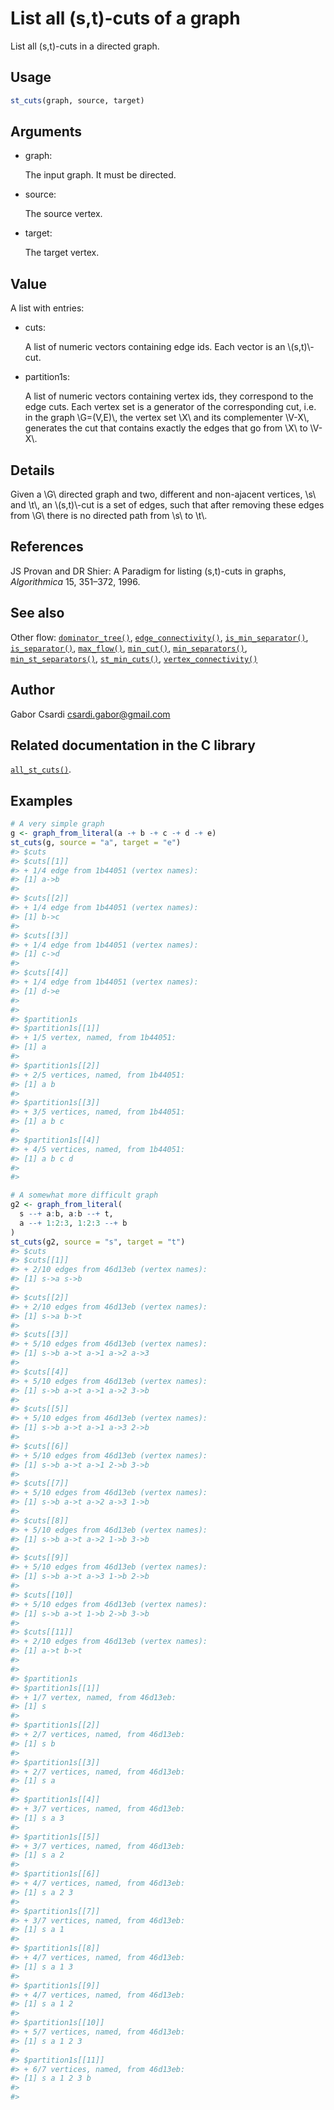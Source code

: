# List all (s,t)-cuts of a graph

List all (s,t)-cuts in a directed graph.

## Usage

``` r
st_cuts(graph, source, target)
```

## Arguments

- graph:

  The input graph. It must be directed.

- source:

  The source vertex.

- target:

  The target vertex.

## Value

A list with entries:

- cuts:

  A list of numeric vectors containing edge ids. Each vector is an
  \\(s,t)\\-cut.

- partition1s:

  A list of numeric vectors containing vertex ids, they correspond to
  the edge cuts. Each vertex set is a generator of the corresponding
  cut, i.e. in the graph \\G=(V,E)\\, the vertex set \\X\\ and its
  complementer \\V-X\\, generates the cut that contains exactly the
  edges that go from \\X\\ to \\V-X\\.

## Details

Given a \\G\\ directed graph and two, different and non-ajacent
vertices, \\s\\ and \\t\\, an \\(s,t)\\-cut is a set of edges, such that
after removing these edges from \\G\\ there is no directed path from
\\s\\ to \\t\\.

## References

JS Provan and DR Shier: A Paradigm for listing (s,t)-cuts in graphs,
*Algorithmica* 15, 351–372, 1996.

## See also

Other flow:
[`dominator_tree()`](https://r.igraph.org/reference/dominator_tree.md),
[`edge_connectivity()`](https://r.igraph.org/reference/edge_connectivity.md),
[`is_min_separator()`](https://r.igraph.org/reference/is_min_separator.md),
[`is_separator()`](https://r.igraph.org/reference/is_separator.md),
[`max_flow()`](https://r.igraph.org/reference/max_flow.md),
[`min_cut()`](https://r.igraph.org/reference/min_cut.md),
[`min_separators()`](https://r.igraph.org/reference/min_separators.md),
[`min_st_separators()`](https://r.igraph.org/reference/min_st_separators.md),
[`st_min_cuts()`](https://r.igraph.org/reference/st_min_cuts.md),
[`vertex_connectivity()`](https://r.igraph.org/reference/vertex_connectivity.md)

## Author

Gabor Csardi <csardi.gabor@gmail.com>

## Related documentation in the C library

[`all_st_cuts()`](https://igraph.org/c/html/latest/igraph-Flows.html#igraph_all_st_cuts).

## Examples

``` r
# A very simple graph
g <- graph_from_literal(a -+ b -+ c -+ d -+ e)
st_cuts(g, source = "a", target = "e")
#> $cuts
#> $cuts[[1]]
#> + 1/4 edge from 1b44051 (vertex names):
#> [1] a->b
#> 
#> $cuts[[2]]
#> + 1/4 edge from 1b44051 (vertex names):
#> [1] b->c
#> 
#> $cuts[[3]]
#> + 1/4 edge from 1b44051 (vertex names):
#> [1] c->d
#> 
#> $cuts[[4]]
#> + 1/4 edge from 1b44051 (vertex names):
#> [1] d->e
#> 
#> 
#> $partition1s
#> $partition1s[[1]]
#> + 1/5 vertex, named, from 1b44051:
#> [1] a
#> 
#> $partition1s[[2]]
#> + 2/5 vertices, named, from 1b44051:
#> [1] a b
#> 
#> $partition1s[[3]]
#> + 3/5 vertices, named, from 1b44051:
#> [1] a b c
#> 
#> $partition1s[[4]]
#> + 4/5 vertices, named, from 1b44051:
#> [1] a b c d
#> 
#> 

# A somewhat more difficult graph
g2 <- graph_from_literal(
  s --+ a:b, a:b --+ t,
  a --+ 1:2:3, 1:2:3 --+ b
)
st_cuts(g2, source = "s", target = "t")
#> $cuts
#> $cuts[[1]]
#> + 2/10 edges from 46d13eb (vertex names):
#> [1] s->a s->b
#> 
#> $cuts[[2]]
#> + 2/10 edges from 46d13eb (vertex names):
#> [1] s->a b->t
#> 
#> $cuts[[3]]
#> + 5/10 edges from 46d13eb (vertex names):
#> [1] s->b a->t a->1 a->2 a->3
#> 
#> $cuts[[4]]
#> + 5/10 edges from 46d13eb (vertex names):
#> [1] s->b a->t a->1 a->2 3->b
#> 
#> $cuts[[5]]
#> + 5/10 edges from 46d13eb (vertex names):
#> [1] s->b a->t a->1 a->3 2->b
#> 
#> $cuts[[6]]
#> + 5/10 edges from 46d13eb (vertex names):
#> [1] s->b a->t a->1 2->b 3->b
#> 
#> $cuts[[7]]
#> + 5/10 edges from 46d13eb (vertex names):
#> [1] s->b a->t a->2 a->3 1->b
#> 
#> $cuts[[8]]
#> + 5/10 edges from 46d13eb (vertex names):
#> [1] s->b a->t a->2 1->b 3->b
#> 
#> $cuts[[9]]
#> + 5/10 edges from 46d13eb (vertex names):
#> [1] s->b a->t a->3 1->b 2->b
#> 
#> $cuts[[10]]
#> + 5/10 edges from 46d13eb (vertex names):
#> [1] s->b a->t 1->b 2->b 3->b
#> 
#> $cuts[[11]]
#> + 2/10 edges from 46d13eb (vertex names):
#> [1] a->t b->t
#> 
#> 
#> $partition1s
#> $partition1s[[1]]
#> + 1/7 vertex, named, from 46d13eb:
#> [1] s
#> 
#> $partition1s[[2]]
#> + 2/7 vertices, named, from 46d13eb:
#> [1] s b
#> 
#> $partition1s[[3]]
#> + 2/7 vertices, named, from 46d13eb:
#> [1] s a
#> 
#> $partition1s[[4]]
#> + 3/7 vertices, named, from 46d13eb:
#> [1] s a 3
#> 
#> $partition1s[[5]]
#> + 3/7 vertices, named, from 46d13eb:
#> [1] s a 2
#> 
#> $partition1s[[6]]
#> + 4/7 vertices, named, from 46d13eb:
#> [1] s a 2 3
#> 
#> $partition1s[[7]]
#> + 3/7 vertices, named, from 46d13eb:
#> [1] s a 1
#> 
#> $partition1s[[8]]
#> + 4/7 vertices, named, from 46d13eb:
#> [1] s a 1 3
#> 
#> $partition1s[[9]]
#> + 4/7 vertices, named, from 46d13eb:
#> [1] s a 1 2
#> 
#> $partition1s[[10]]
#> + 5/7 vertices, named, from 46d13eb:
#> [1] s a 1 2 3
#> 
#> $partition1s[[11]]
#> + 6/7 vertices, named, from 46d13eb:
#> [1] s a 1 2 3 b
#> 
#> 
```
